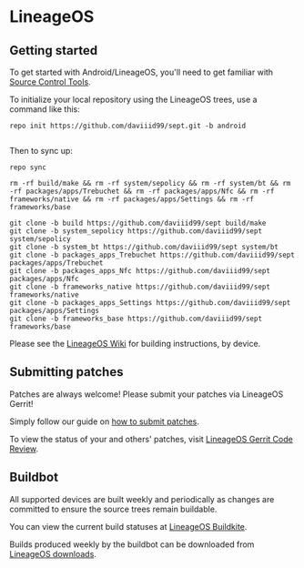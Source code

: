 LineageOS
===========

Getting started
---------------

To get started with Android/LineageOS, you'll need to get familiar with [Source Control Tools](https://source.android.com/setup/develop).

To initialize your local repository using the LineageOS trees, use a command like this:
```
repo init https://github.com/daviiid99/sept.git -b android


```
Then to sync up:
```
repo sync
```

```
rm -rf build/make && rm -rf system/sepolicy && rm -rf system/bt && rm -rf packages/apps/Trebuchet && rm -rf packages/apps/Nfc && rm -rf frameworks/native && rm -rf packages/apps/Settings && rm -rf frameworks/base
```

```
git clone -b build https://github.com/daviiid99/sept build/make 
git clone -b system_sepolicy https://github.com/daviiid99/sept system/sepolicy
git clone -b system_bt https://github.com/daviiid99/sept system/bt
git clone -b packages_apps_Trebuchet https://github.com/daviiid99/sept packages/apps/Trebuchet
git clone -b packages_apps_Nfc https://github.com/daviiid99/sept packages/apps/Nfc
git clone -b frameworks_native https://github.com/daviiid99/sept frameworks/native
git clone -b packages_apps_Settings https://github.com/daviiid99/sept packages/apps/Settings
git clone -b frameworks_base https://github.com/daviiid99/sept frameworks/base
```
Please see the [LineageOS Wiki](https://wiki.lineageos.org/) for building instructions, by device.


Submitting patches
------------------
Patches are always welcome! Please submit your patches via LineageOS Gerrit!

Simply follow our guide on [how to submit patches](https://wiki.lineageos.org/submitting-patch-howto.html).

To view the status of your and others' patches, visit [LineageOS Gerrit Code Review](https://review.lineageos.org/).


Buildbot
--------

All supported devices are built weekly and periodically as changes are committed to ensure the source trees remain buildable.

You can view the current build statuses at [LineageOS Buildkite](https://buildkite.com/lineageos).

Builds produced weekly by the buildbot can be downloaded from [LineageOS downloads](https://download.lineageos.org/).
